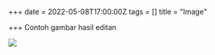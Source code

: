 +++
date = 2022-05-08T17:00:00Z
tags = []
title = "Image"

+++
Contoh gambar hasil editan 

![](https://res.cloudinary.com/dblexpcs4/image/upload/v1652074279/uploads/IMG20220402163601_edited_1_g1di52.png)